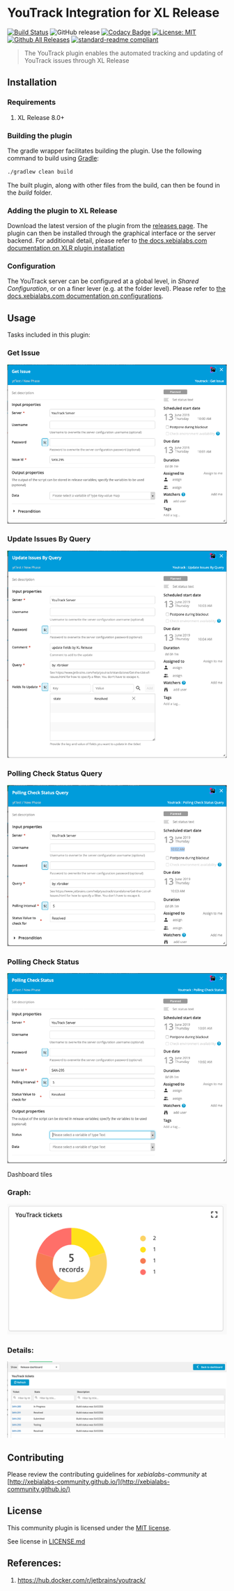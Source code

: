 # YouTrack Integration for XL Release

[![Build Status][xlr-youtrack-plugin-travis-image]][xlr-youtrack-plugin-travis-url]
![GitHub release](https://img.shields.io/github/release/xebialabs-community/xlr-youtrack-plugin.svg)
[![Codacy Badge](https://api.codacy.com/project/badge/Grade/69e1ca3ab3a14a30bb60499becbb61dc)](https://www.codacy.com/app/ndebuhr/xlr-youtrack-plugin?utm_source=github.com&amp;utm_medium=referral&amp;utm_content=xebialabs-community/xlr-youtrack-plugin&amp;utm_campaign=Badge_Grade)
[![License: MIT][xlr-youtrack-plugin-license-image]][xlr-youtrack-plugin-license-url]
[![Github All Releases][xlr-youtrack-plugin-downloads-image]][xlr-youtrack-plugin-releases-url]
[![standard-readme compliant](https://img.shields.io/badge/readme%20style-standard-blue.svg)](https://github.com/RichardLitt/standard-readme)

> The YouTrack plugin enables the automated tracking and updating of YouTrack issues through XL Release

## Installation

### Requirements

1. XL Release 8.0+

### Building the plugin
The gradle wrapper facilitates building the plugin.  Use the following command to build using [Gradle](https://gradle.org/):
```bash
./gradlew clean build
```
The built plugin, along with other files from the build, can then be found in the _build_ folder.

### Adding the plugin to XL Release

Download the latest version of the plugin from the [releases page][xlr-youtrack-plugin-releases-url].  The plugin can then be installed through the graphical interface or the server backend.  For additional detail, please refer to [the docs.xebialabs.com documentation on XLR plugin installation](https://docs.xebialabs.com/xl-release/how-to/install-or-remove-xl-release-plugins.html)

### Configuration

The YouTrack server can be configured at a global level, in _Shared Configuration_, or on a finer lever (e.g. at the folder level).  Please refer to [the docs.xebialabs.com documentation on configurations](https://docs.xebialabs.com/xl-release/how-to/create-custom-configuration-types.html#configuration-page).

## Usage

Tasks included in this plugin:
### Get Issue
![GetIssue](images/Get_Issue.png)

### Update Issues By Query
![UpdateIssuesByQuery](images/Update_Issues_By_Query.png)

### Polling Check Status Query
![PollingCheckStatusQuery](images/Polling_Check_Status_Query.png)

### Polling Check Status
![PollingCheckStatus](images/Polling_Check_Status.png)

Dashboard tiles

### Graph:
![dashboard_tile](images/dashboard_tile.png)

### Details:
![dashboard_details](images/dashboard_details.png)

## Contributing

Please review the contributing guidelines for _xebialabs-community_ at [http://xebialabs-community.github.io/](http://xebialabs-community.github.io/)

## License

This community plugin is licensed under the [MIT license][xlr-youtrack-plugin-license-url].

See license in [LICENSE.md](LICENSE.md)

## References:
1. https://hub.docker.com/r/jetbrains/youtrack/

[xlr-youtrack-plugin-travis-image]: https://travis-ci.org/xebialabs-community/xlr-youtrack-plugin.svg?branch=master
[xlr-youtrack-plugin-travis-url]: https://travis-ci.org/xebialabs-community/xlr-youtrack-plugin
[xlr-youtrack-plugin-license-image]: https://img.shields.io/badge/license-MIT-yellow.svg
[xlr-youtrack-plugin-license-url]: https://opensource.org/licenses/MIT
[xlr-youtrack-plugin-downloads-image]: https://img.shields.io/github/downloads/xebialabs-community/xlr-youtrack-plugin/total.svg
[xlr-youtrack-plugin-releases-url]: https://github.com/xebialabs-community/xlr-youtrack-plugin/releases
